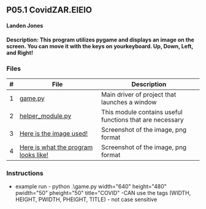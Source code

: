  ## P05.1 CovidZAR.EIEIO
#### Landen Jones
#### Description: This program utilizes pygame and displays an image on the screen. You can move it with the keys on yourkeyboard. Up, Down, Left, and Right!

### Files
|   #   | File            | Description                                        |
| :---: | --------------- | -------------------------------------------------- |
|   1   | <a href = "https://github.com/LandenSJones/4443-2D-PyGame-Jones/blob/master/Assignments/P01.1/game.py"/>game.py| Main driver of project that launches a window|
|   2   | <a href = "https://github.com/LandenSJones/4443-2D-PyGame-Jones/blob/master/Assignments/P01.1/helper_module.py"/>helper_module.py|This module contains useful functions that are necessary|
|   3   | <a href = "https://github.com/LandenSJones/4443-2D-PyGame-Jones/blob/master/Assignments/P01.1/redSquare.png"/>Here is the image used!|Screenshot of the image, png format|
|   4   | <a href = "https://github.com/LandenSJones/4443-2D-PyGame-Jones/blob/master/Assignments/P01.1/Screenshot.png"/>Here is what the program looks like!|Screenshot of the image, png format|

### Instructions

- example run - python .\game.py width="640" height="480" pwidth="50" pheight="50" title="COVID"
  -CAN use the tags (WIDTH, HEIGHT, PWIDTH, PHEIGHT, TITLE) - not case sensitive
